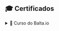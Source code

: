 ## 🎓 Certificados

<details>
  <summary>📜 Curso do Balta.io </summary>
    Fundamentos do C#
    (https://balta.io/certificados/b0b619d6-01bb-4ab8-96be-b9db4f19517e)

   Fundamentos de Orientação a Objetos
   (https://balta.io/certificados/5daef9d4-5d9f-43cd-971a-1d63c92a2b39)

   Acesso a dados com C#, .NET Dapper e SQL Server
   (https://balta.io/certificados/c6d28d19-5d68-4b10-b9a1-6ae89f1ccb67)

   Fundamentos do SQL Server
   (https://balta.io/certificados/12c96d39-6432-46c2-9391-cefeb29bbabf)

   Fundamentos do EntityFramework
   (https://balta.io/certificados/891b1954-15e4-449e-bf82-3a9d0aced484)

   Fundamentos do ASP.NET 6
   (https://balta.io/certificados/5b80d1c8-3114-4fb6-9599-ed6de9ff9214)

   Visão geral sobre ASP.NET e Razor Pages
   (https://balta.io/certificados/5a828b18-e4b0-40de-9173-a57883bdab5c)
  
</details>
